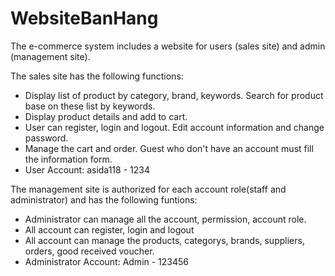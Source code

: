# WebsiteBanHang
The e-commerce system includes a website for users (sales site) and admin (management site).

The sales site has the following functions:
+ Display list of product by category, brand, keywords. Search for product base on these list by keywords.
+ Display product details and add to cart.
+ User can register, login and logout. Edit account information and change password.
+ Manage the cart and order. Guest who don't have an account must fill the information form.
+ User Account: asida118 - 1234

The management site is authorized for each account role(staff and administrator) and has the following funtions:
+ Administrator can manage all the account, permission, account role.
+ All account can register, login and logout
+ All account can manage the products, categorys, brands, suppliers, orders, good received voucher.
+ Administrator Account: Admin - 123456
